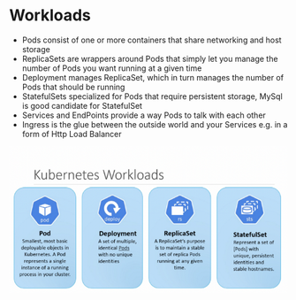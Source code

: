 # Workloads

* Pods consist of one or more containers that share networking and host storage
* ReplicaSets are wrappers around Pods that simply let you manage the number of Pods you want running at a given time
* Deployment manages ReplicaSet, which in turn manages the number of Pods that should be running
* StatefulSets specialized for Pods that require persistent storage, MySql is good candidate for StatefulSet
* Services and EndPoints provide a way Pods to talk with each other
* Ingress is the glue between the outside world and your Services e.g. in a form of Http Load Balancer

[![](../media/k8s-workloads-i.png)](https://medium.com/@vishaldwivedi13/kubernetes-understanding-ecosystem-in-less-than-10-minutes-4142df33b4aa)
